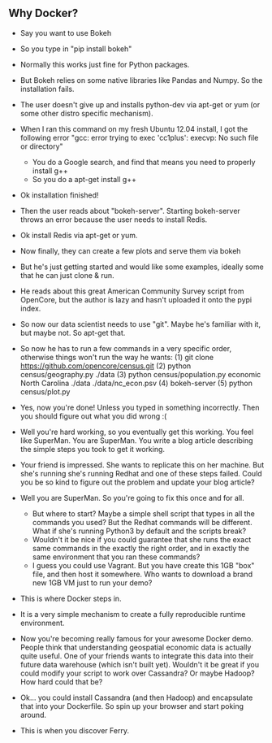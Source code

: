 ## Why Docker? 

- Say you want to use Bokeh
- So you type in "pip install bokeh"
- Normally this works just fine for Python packages. 
- But Bokeh relies on some native libraries like Pandas and Numpy. So
  the installation fails.
- The user doesn't give up and installs python-dev via apt-get or yum (or 
  some other distro specific mechanism). 
- When I ran this command on my fresh Ubuntu 12.04 install, I got the following error
  "gcc: error trying to exec 'cc1plus': execvp: No such file or directory"
  - You do a Google search, and find that means you need to properly install g++ 
  - So you do a apt-get install g++
- Ok installation finished!
- Then the user reads about "bokeh-server". Starting bokeh-server throws an error
  because the user needs to install Redis. 
- Ok install Redis via apt-get or yum. 
- Now finally, they can create a few plots and serve them via bokeh
- But he's just getting started and would like some examples, ideally some that
  he can just clone & run. 

- He reads about this great American Community Survey script from OpenCore, but the author is lazy
  and hasn't uploaded it onto the pypi index. 
- So now our data scientist needs to use "git". Maybe he's familiar with it, but maybe
  not. So apt-get that. 
- So now he has to run a few commands in a very specific order, otherwise things won't
  run the way he wants:
  (1) git clone https://github.com/opencore/census.git
  (2) python census/geography.py ./data
  (3) python census/population.py economic North Carolina ./data ./data/nc_econ.psv
  (4) bokeh-server
  (5) python census/plot.py

- Yes, now you're done! Unless you typed in something incorrectly. Then you should figure out what you did wrong :(

- Well you're hard working, so you eventually get this working. You feel like SuperMan. You are SuperMan. You write a blog
  article describing the simple steps you took to get it working. 
- Your friend is impressed. She wants to replicate this on her machine. But she's running she's running Redhat and one of
  these steps failed. Could you be so kind to figure out the problem and update your blog article? 

- Well you are SuperMan. So you're going to fix this once and for all. 
  - But where to start? Maybe a simple shell script that types in all the commands you used? But the Redhat commands will
    be different. What if she's running Python3 by default and the scripts break?
  - Wouldn't it be nice if you could guarantee that she runs the exact same commands in the exactly the right order, and in 
    exactly the same environment that you ran these commands? 
  - I guess you could use Vagrant. But you have create this 1GB "box" file, and then host it somewhere. Who wants to download
    a brand new 1GB VM just to run your demo? 

- This is where Docker steps in. 
- It is a very simple mechanism to create a fully reproducible runtime environment.



- Now you're becoming really famous for your awesome Docker demo. People think that understanding geospatial economic data is
  actually quite useful. One of your friends wants to integrate this data into their future data warehouse (which isn't built yet). 
  Wouldn't it be great if you could modify your script to work over Cassandra? Or maybe Hadoop? How hard could that be? 

- Ok... you could install Cassandra (and then Hadoop) and encapsulate that into your Dockerfile. So spin up your browser and start
  poking around.

- This is when you discover Ferry. 
